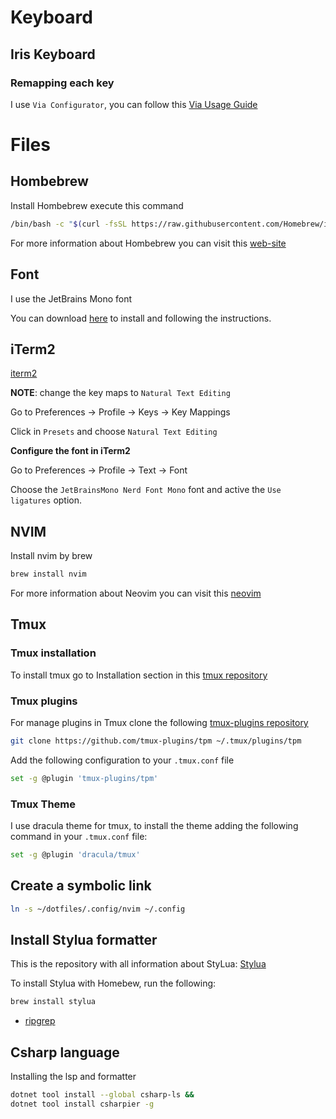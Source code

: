 # Keyboard

## Iris Keyboard

### Remapping each key

I use `Via Configurator`, you can follow this [Via Usage Guide](https://docs.keeb.io/via)

# Files

## Hombebrew

Install Hombebrew execute this command

```bash
/bin/bash -c "$(curl -fsSL https://raw.githubusercontent.com/Homebrew/install/HEAD/install.sh)"
```

For more information about Hombebrew you can visit this [web-site](https://brew.sh/)

## Font

I use the JetBrains Mono font

You can download [here](https://www.jetbrains.com/lp/mono/) to install and following the instructions.

## iTerm2

[iterm2](https://iterm2.com/)

**NOTE**: change the key maps to `Natural Text Editing`

Go to Preferences -> Profile -> Keys -> Key Mappings

Click in `Presets` and choose `Natural Text Editing`

**Configure the font in iTerm2**

Go to Preferences -> Profile -> Text -> Font

Choose the `JetBrainsMono Nerd Font Mono` font and active the `Use ligatures` option.

## NVIM

Install nvim by brew

```bash
brew install nvim
```

For more information about Neovim you can visit this [neovim](https://neovim.io/)

## Tmux

### Tmux installation

To install tmux go to Installation section in this <a target="_blank" href="https://github.com/tmux/tmux#welcome-to-tmux">tmux repository</a>

### Tmux plugins

For manage plugins in Tmux clone the following <a target="_blank" href="https://github.com/tmux-plugins/tpm">tmux-plugins repository</a>

```bash
git clone https://github.com/tmux-plugins/tpm ~/.tmux/plugins/tpm
```

Add the following configuration to your `.tmux.conf` file

```zsh
set -g @plugin 'tmux-plugins/tpm'
```

### Tmux Theme

I use dracula theme for tmux, to install the theme adding the following command in your `.tmux.conf` file:

```bash
set -g @plugin 'dracula/tmux'
```

## Create a symbolic link

```bash
ln -s ~/dotfiles/.config/nvim ~/.config
```

## Install Stylua formatter

This is the repository with all information about StyLua: [Stylua](https://github.com/JohnnyMorganz/StyLua)

To install Stylua with Homebew, run the following:

```bash
brew install stylua
```

- [ripgrep](https://github.com/BurntSushi/ripgrep)

## Csharp language

Installing the lsp and formatter 

```bash
dotnet tool install --global csharp-ls &&
dotnet tool install csharpier -g
```
